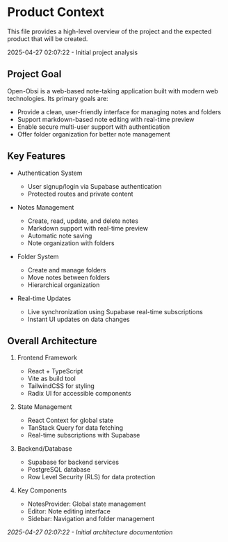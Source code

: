 # Product Context

This file provides a high-level overview of the project and the expected product that will be created.

2025-04-27 02:07:22 - Initial project analysis

## Project Goal

Open-Obsi is a web-based note-taking application built with modern web technologies. Its primary goals are:

- Provide a clean, user-friendly interface for managing notes and folders
- Support markdown-based note editing with real-time preview
- Enable secure multi-user support with authentication
- Offer folder organization for better note management

## Key Features

- Authentication System
  - User signup/login via Supabase authentication
  - Protected routes and private content
- Notes Management
  - Create, read, update, and delete notes
  - Markdown support with real-time preview
  - Automatic note saving
  - Note organization with folders
- Folder System

  - Create and manage folders
  - Move notes between folders
  - Hierarchical organization

- Real-time Updates
  - Live synchronization using Supabase real-time subscriptions
  - Instant UI updates on data changes

## Overall Architecture

1. Frontend Framework

   - React + TypeScript
   - Vite as build tool
   - TailwindCSS for styling
   - Radix UI for accessible components

2. State Management

   - React Context for global state
   - TanStack Query for data fetching
   - Real-time subscriptions with Supabase

3. Backend/Database

   - Supabase for backend services
   - PostgreSQL database
   - Row Level Security (RLS) for data protection

4. Key Components
   - NotesProvider: Global state management
   - Editor: Note editing interface
   - Sidebar: Navigation and folder management

_2025-04-27 02:07:22 - Initial architecture documentation_
